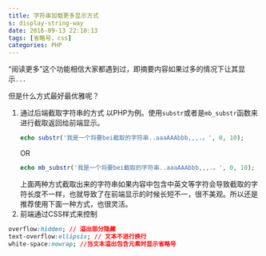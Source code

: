 ```yaml
---
title: 字符串加载更多显示方式
s: display-string-way
date: 2016-09-13 22:10:13
tags: [省略号，css]
categories: PHP
---
```


“阅读更多”这个功能相信大家都遇到过，即摘要内容如果过多的情况下让其显示`...`
<!-- more -->
但是什么方式最好最优雅呢？
1. 通过后端截取字符串的方式
    以PHP为例。使用`substr`或者是`mb_substr`函数来进行截取返回给前端显示。
    ```php
    echo substr('我是一个将要bei截取的字符串..aaaAAAbbb,,,.。', 0, 10);
    ```
    OR
    ```php
    echo mb_substr('我是一个将要bei截取的字符串..aaaAAAbbb,,,.。', 0, 10);
    ```
    上面两种方式截取出来的字符串如果内容中包含中英文等字符会导致截取的字符长度不一样，也就导致了在前端显示的时候长短不一，很不美观。所以还是推荐使用下面一种方式，也很灵活。
2. 前端通过CSS样式来控制

```css
overflow:hidden; // 溢出部分隐藏
text-overflow:ellipsis; // 文本不进行换行
white-space:nowrap; //当文本溢出包含元素时显示省略号
```
